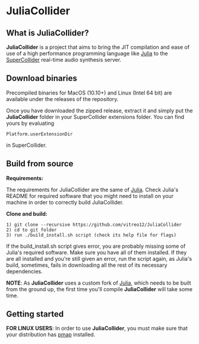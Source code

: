 JuliaCollider
=============

What is JuliaCollider?
----------------------

**JuliaCollider** is a project that aims to bring the JIT compilation and ease of use of a high performance programming language like [Julia] to the [SuperCollider] real-time audio synthesis server.

[SuperCollider]:https://supercollider.github.io/
[Julia]: https://github.com/JuliaLang/julia

Download binaries
-----------------

Precompiled binaries for MacOS (10.10+) and Linux (Intel 64 bit) are available under the releases of the repository.

Once you have downloaded the zipped release, extract it and simply put the **JuliaCollider** folder in your SuperCollider extensions folder. You can find yours by evaluating
    
    Platform.userExtensionDir

in SuperCollider.

Build from source
-----------------

**Requirements:**

The requirements for JuliaCollider are the same of [Julia]. Check Julia's README for required software that you might need to install on your machine in order to correctly build JuliaCollider.

**Clone and build:**

    1) git clone --recursive https://github.com/vitreo12/JuliaCollider
    2) cd to git folder
    3) run ./build_install.sh script (check its help file for flags)

If the build_install.sh script gives error, you are probably missing some of Julia's required software. Make sure you have all of them installed. If they are all installed and you're still given an error, run the script again, as Julia's build, sometimes, fails in downloading all the rest of its necessary dependencies.

**NOTE**: As **JuliaCollider** uses a custom fork of [Julia], which needs to be built from the ground up, the first time you'll compile **JuliaCollider** will take some time.

Getting started
---------------

**FOR LINUX USERS**: In order to use **JuliaCollider**, you must make sure that your distribution has [pmap] installed.

[pmap]: https://linux.die.net/man/1/pmap